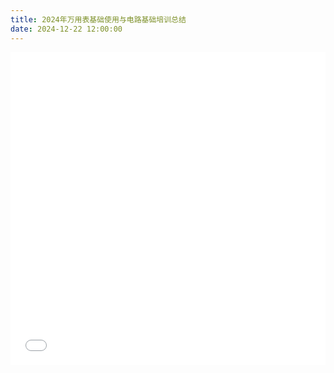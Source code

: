 ```yaml
---
title: 2024年万用表基础使用与电路基础培训总结
date: 2024-12-22 12:00:00
---
```



<iframe
    src="//player.bilibili.com/player.html?bvid=BV1Q5411H7Eu&page=1"
    scrolling="no"
    border="0"
    frameborder="no"
    framespacing="0"
    allowfullscreen="true"
    style="width: 100%; height: 500px;">
</iframe>
